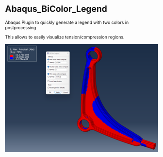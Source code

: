# Abaqus_BiColor_Legend
Abaqus Plugin to quickly generate a legend with two colors in postprocessing

This allows to easily visualize tension/compression regions.

![example_image](media/plugin_screenshot.png)
